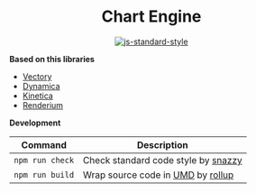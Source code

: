 <h1 align="center">Chart Engine</h1>
<p align="center">
  <a href="https://github.com/feross/standard" target="_blank">
    <img src="https://img.shields.io/badge/code%20style-standard-brightgreen.svg?style=flat" alt="js-standard-style"/>
  </a>
</p>

**Based on this libraries**

- [Vectory](https://github.com/broadsw0rd/vectory)
- [Dynamica](https://github.com/broadsw0rd/dynamica)
- [Kinetica](https://github.com/broadsw0rd/kinetica)
- [Renderium](https://github.com/renderium/renderium)

**Development**

Command | Description
------- | -----------
`npm run check` | Check standard code style by [snazzy](https://www.npmjs.com/package/snazzy)
`npm run build` | Wrap source code in [UMD](https://github.com/umdjs/umd) by [rollup](http://rollupjs.org/)
